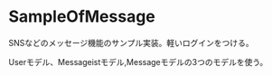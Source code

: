 SampleOfMessage
===============

SNSなどのメッセージ機能のサンプル実装。軽いログインをつける。

Userモデル、Messageistモデル,Messageモデルの3つのモデルを使う。













